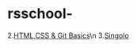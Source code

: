 # rsschool-
2.[HTML,CSS & Git Basics](https://Serg051977.github.io/rsschool-cv/index.html)\n
3.[Singolo](https://serg051977.github.io/singolo/index.html)
